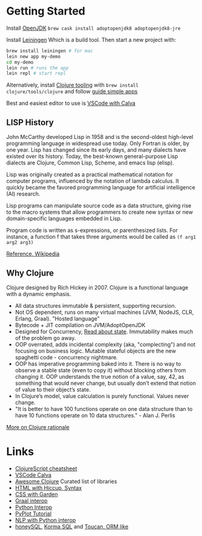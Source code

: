 

# Getting Started

Install [OpenJDK](https://github.com/AdoptOpenJDK/homebrew-openjdk) `brew cask
install adoptopenjdk8 adoptopenjdk8-jre`

Install [Leiningen](https://leiningen.org/) Which is a build tool. Then start a
new project with:

``` sh
brew install leiningen # for mac
lein new app my-demo
cd my-demo
lein run # runs the app
lein repl # start repl
```

Alternatively, install [Clojure
tooling](https://clojure.org/guides/getting_started) with 
`brew install clojure/tools/clojure`
and follow [guide simple apps](https://clojure.org/guides/deps_and_cli)

Best and easiest editor to use is [VSCode with Calva](https://marketplace.visualstudio.com/items?itemName=betterthantomorrow.calva)


## LISP History
John McCarthy developed Lisp in 1958 and is the second-oldest high-level programming
language in widespread use today. Only Fortran is older, by one year.
Lisp has changed since its early days, and many dialects have existed over its
history. Today, the best-known general-purpose Lisp dialects are Clojure, Common
Lisp, Scheme, and emacs lisp (elisp).

Lisp was originally created as a practical mathematical notation for computer
programs, influenced by the notation of lambda calculus. It quickly became the
favored programming language for artificial intelligence (AI) research. 

Lisp programs can manipulate source code as a data structure, giving rise to the
macro systems that allow programmers to create new syntax or new domain-specific
languages embedded in Lisp.

Program code is written as s-expressions, or
parenthesized lists.  For instance, a function f that takes three arguments
would be called as `(f arg1 arg2 arg3)`

[Reference, Wikipedia](https://en.wikipedia.org/wiki/Lisp_(programming_language))

## Why Clojure

Clojure designed by	Rich Hickey in 2007. Clojure is a functional language with a dynamic emphasis.

* All data structures immutable & persistent, supporting recursion.
* Not OS dependent, runs on many virtual machines (JVM, NodeJS, CLR, Erlang,
  Graal). "Hosted language"
* Bytecode + JIT compilation on JVM/AdoptOpenJDK
* Designed for Concurrency, [Read about state](https://clojure.org/about/state). Immutability makes much of the problem go away.
* OOP overrated, adds incidental complexity (aka, "complecting") and not
  focusing on business logic. Mutable stateful objects are the new spaghetti
  code - concurrency nightmare.
* OOP has imperative programming baked into it. There is no way to observe a
  stable state (even to copy it) without blocking others from changing
  it. OOP understands the true notion of a value, say, 42, as something that
  would never change, but usually don’t extend that notion of value to their
  object’s state.
* In Clojure’s model, value calculation is purely functional. Values never change.
* "It is better to have 100 functions operate on one data structure than to have
  10 functions operate on 10 data structures." - Alan J. Perlis


[More on Clojure rationale](https://clojure.org/about/rationale)


# Links
* [ClojureScript cheatsheet](https://cljs.info/cheatsheet/)
* [VSCode Calva](https://marketplace.visualstudio.com/items?itemName=betterthantomorrow.calva)
* [Awesome Clojure](https://github.com/razum2um/awesome-clojure) Curated list of
  libraries
* [HTML with Hiccup, Syntax](https://github.com/weavejester/hiccup/wiki/Syntax)
* [CSS with Garden](https://github.com/noprompt/garden#syntax)
* [Graal interop](http://gigasquidsoftware.com/blog/2017/10/22/embedded-interop-between-clojure-r-and-python-with-graalvm/)
* [Python Interop](https://github.com/clj-python/libpython-clj)
* [PyPlot Tutorial](http://gigasquidsoftware.com/blog/2020/01/18/parens-for-pyplot/)
* [NLP with Python interop](http://gigasquidsoftware.com/blog/2020/01/24/clojure-interop-with-python-nlp-libraries/)
* [honeySQL](https://github.com/jkk/honeysql), [Korma SQL](https://github.com/korma/Korma) and [Toucan, ORM like](https://github.com/metabase/toucan)
